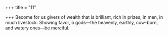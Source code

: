 +++
title = "11"

+++
Become for us givers of wealth that is brilliant, rich in prizes, in men, in  much livestock.
Showing favor, o gods—the heavenly, earthly, cow-born, and watery  ones—be merciful.
